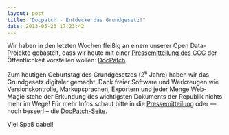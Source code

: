 ```yaml
---
layout: post
title: "Docpatch - Entdecke das Grundgesetz!"
date: 2013-05-23 17:23:42
---
```

Wir haben in den letzten Wochen fleißig an einem unserer Open Data-Projekte gebastelt, dass wir heute mit einer [Pressemitteilung des CCC](https://ccc.de/de/updates/2013/docpatch) der Öffentlichkeit vorstellen wollen: [DocPatch](https://gg.docpatch.org).

Zum heutigen Geburtstag des Grundgesetzes (2<sup>6</sup> Jahre) haben wir das Grundgesetz digitaler gemacht. Dank freier Software und Werkzeugen wie Versionskontrolle, Markupsprachen, Exportern und jeder Menge Web-Magie stehe der Erkundung des wichtigsten Dokuments der Republik nichts mehr im Wege! Für mehr Infos schaut bitte in die [Pressemitteilung](https://ccc.de/de/updates/2013/docpatch) oder &mdash; noch besser! &ndash; die [DocPatch-Seite](https://gg.docpatch.org).

Viel Spaß dabei!
